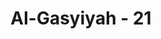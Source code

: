 ---
title: "Al-Gasyiyah - 21"
no: 21
arabic_no: ٢١
ayah: فَذَكِّرْۗ اِنَّمَآ اَنْتَ مُذَكِّرٌۙ
translation: "Maka berilah peringatan, karena sesungguhnya engkau (Muhammad) hanyalah pemberi peringatan."
tafsir: "Dalam ayat ini, Allah memerintahkan Nabi Muhammad agar memberi peringatan dan petunjuk serta menyampaikan agama-Nya kepada umat manusia, karena tugasnya tidak lain hanyalah memberi peringatan dengan menyampaikan kabar gembira dan kabar yang menakutkan."
---